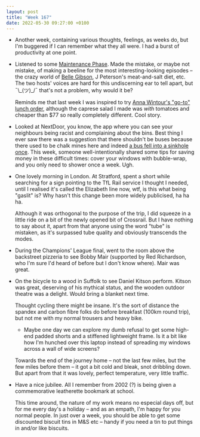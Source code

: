 ```yaml
---
layout: post
title: "Week 167"
date: 2022-05-30 09:27:00 +0100
---
```


- Another week, containing various thoughts, feelings, as weeks do, but I'm buggered if I can remember what they all were. I had a burst of productivity at one point.

- Listened to some [Maintenance Phase](https://www.maintenancephase.com/). Made the mistake, or maybe not mistake, of making a beeline for the most interesting-looking episodes – the crazy world of [Belle Gibson](https://en.wikipedia.org/wiki/Belle_Gibson "great Wikipedia"), J Peterson's meat-and-salt diet, etc. The two hosts' voices are hard for this undiscerning ear to tell apart, but ¯\\\_(ツ)\_/¯ that's not a problem, why would it be?

  Reminds me that last week I was inspired to try [Anna Wintour's "go-to" lunch order](https://twitter.com/TheTodayShow/status/1524918608614260755 "It's a $77 caprese salad with no tomatoes and steak"), although the caprese salad I made was _with_ tomatoes and cheaper than $77 so really completely different. Cool story.

- Looked at NextDoor, you know, the app where you can see your neighbours being racist and complaining about the bins. Best thing I ever saw there was a suggestion that there shouldn't be buses because there used to be chalk mines here and indeed [a bus fell into a sinkhole once](https://www.bbc.co.uk/news/av/uk-england-norfolk-43266095). This week, someone well-intentionally shared some tips for saving money in these difficult times: cover your windows with bubble-wrap, and you only need to shower once a week. Ugh.

- One lovely morning in London. At Stratford, spent a short while searching for a sign pointing to the <span class="caps">TfL Rail</span> service I thought I needed, until I realised it's called the <span class="caps">Elizabeth line</span> now, wtf, is this what being "gaslit" is? Why hasn't this change been more widely publicised, ha ha ha.

  Although it was orthogonal to the purpose of the trip, I did squeeze in a little ride on a bit of the newly opened bit of Crossrail. But I have nothing to say about it, apart from that anyone using the word "tube" is mistaken, as it's surpassed tube quality and obviously transcends the modes.

- During the Champions' League final, went to the room above the backstreet pizzeria to see Bobby Mair (supported by Red Richardson, who I'm sure I'd heard of before but I don't know where).
  Mair was great.

- On the bicycle to a wood in Suffolk to see Daniel Kitson perform. Kitson was great, deserving of his mythical status, and the wooden outdoor theatre was a delight. Would bring a blanket next time.

  Thought cycling there might be insane. It's the sort of distance the spandex and carbon fibre folks do before breakfast (100km round trip), but not me with my normal trousers and heavy bike.

  - Maybe one day we can explore my dumb refusal to get some high-end padded shorts and a stiffened lightweight frame. Is it a bit like how I'm hunched over this laptop instead of spreading my windows across a wall of wide screens?

  Towards the end of the journey home – not the last few miles, but the few miles before them – it got a bit cold and bleak, snot dribbling down. But apart from that it was lovely, perfect temperature, very little traffic.

- Have a nice jubilee. All I remember from 2002 (?) is being given a commemorative leatherette bookmark at school.

  This time around, the nature of my work means no especial days off, but for me every day's a holiday – and as an empath, I'm happy for you normal people. In just over a week, you should be able to get some discounted biscuit tins in <abbr>M&S</abbr> etc – handy if you need a tin to put things in and/or like biscuits.
